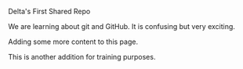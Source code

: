 Delta's First Shared Repo

We are learning about git and GitHub. It is confusing but very exciting.

Adding some more content to this page.

This is another addition for training purposes. 
